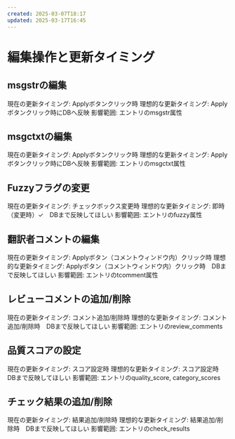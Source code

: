 ```yaml
---
created: 2025-03-07T18:17
updated: 2025-03-17T16:45
---
```

# 編集操作と更新タイミング

## msgstrの編集
現在の更新タイミング: Applyボタンクリック時
理想的な更新タイミング: Applyボタンクリック時にDBへ反映
影響範囲: エントリのmsgstr属性

## msgctxtの編集
現在の更新タイミング: Applyボタンクリック時
理想的な更新タイミング: Applyボタンクリック時にDBへ反映
影響範囲: エントリのmsgctxt属性

## Fuzzyフラグの変更
現在の更新タイミング: チェックボックス変更時
理想的な更新タイミング: 即時（変更時）✓　DBまで反映してほしい
影響範囲: エントリのfuzzy属性

## 翻訳者コメントの編集
現在の更新タイミング: Applyボタン（コメントウィンドウ内）クリック時
理想的な更新タイミング: Applyボタン（コメントウィンドウ内）クリック時　DBまで反映してほしい
影響範囲: エントリのtcomment属性

## レビューコメントの追加/削除
現在の更新タイミング: コメント追加/削除時
理想的な更新タイミング: コメント追加/削除時　DBまで反映してほしい
影響範囲: エントリのreview_comments

## 品質スコアの設定
現在の更新タイミング: スコア設定時
理想的な更新タイミング: スコア設定時　DBまで反映してほしい
影響範囲: エントリのquality_score, category_scores

## チェック結果の追加/削除
現在の更新タイミング: 結果追加/削除時
理想的な更新タイミング: 結果追加/削除時　DBまで反映してほしい
影響範囲: エントリのcheck_results

